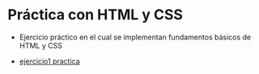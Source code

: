# Práctica con HTML y CSS

- Ejercicio práctico en el cual se implementan fundamentos básicos de HTML y CSS

- [ejercicio1 practica](ejercicio1/practica/README.md)
